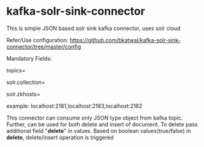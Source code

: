 # kafka-solr-sink-connector
This is simple JSON based solr sink kafka connector, uses solr cloud

Refer/Use configuration: https://github.com/bkatwal/kafka-solr-sink-connector/tree/master/config

Mandatory Fields:

topics=
<your toipic name>
  
solr.collection=
<your solr collection name>
  
solr.zkhosts=
<comma separated zookeeper hosts>
  
  example: localhost:2181,localhost:2183,localhost:2182
  
This connector can consume only JSON type object from kafka topic. Further, can be used for both delete and insert of document. To delete pass additional field "__delete__" in values. Based on boolean values(true/false) in __delete__, delete/insert operation is triggered
